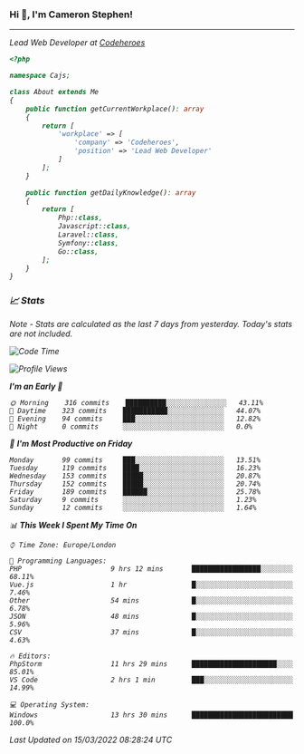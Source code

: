 ### Hi 👋, I'm Cameron Stephen!
<hr>
<p><em>Lead Web Developer at <a href="https://codeheroes.co.uk">Codeheroes</a></p>


```php
<?php

namespace Cajs;

class About extends Me
{
    public function getCurrentWorkplace(): array
    {
        return [
            'workplace' => [
                'company' => 'Codeheroes',
                'position' => 'Lead Web Developer'
            ]
        ];
    }

    public function getDailyKnowledge(): array
    {
        return [
            Php::class,
            Javascript::class,
            Laravel::class,
            Symfony::class,
            Go::class,
        ];
    }
}
```

### 📈 Stats
<p><em>Note - Stats are calculated as the last 7 days from yesterday. Today's stats are not included.</em></p>


<!--START_SECTION:waka-->
![Code Time](http://img.shields.io/badge/Code%20Time-2%2C728%20hrs%2032%20mins-blue)

![Profile Views](http://img.shields.io/badge/Profile%20Views-217-blue)

**I'm an Early 🐤** 

```text
🌞 Morning    316 commits    ██████████░░░░░░░░░░░░░░░   43.11% 
🌆 Daytime    323 commits    ███████████░░░░░░░░░░░░░░   44.07% 
🌃 Evening    94 commits     ███░░░░░░░░░░░░░░░░░░░░░░   12.82% 
🌙 Night      0 commits      ░░░░░░░░░░░░░░░░░░░░░░░░░   0.0%

```
📅 **I'm Most Productive on Friday** 

```text
Monday       99 commits     ███░░░░░░░░░░░░░░░░░░░░░░   13.51% 
Tuesday      119 commits    ████░░░░░░░░░░░░░░░░░░░░░   16.23% 
Wednesday    153 commits    █████░░░░░░░░░░░░░░░░░░░░   20.87% 
Thursday     152 commits    █████░░░░░░░░░░░░░░░░░░░░   20.74% 
Friday       189 commits    ██████░░░░░░░░░░░░░░░░░░░   25.78% 
Saturday     9 commits      ░░░░░░░░░░░░░░░░░░░░░░░░░   1.23% 
Sunday       12 commits     ░░░░░░░░░░░░░░░░░░░░░░░░░   1.64%

```


📊 **This Week I Spent My Time On** 

```text
⌚︎ Time Zone: Europe/London

💬 Programming Languages: 
PHP                      9 hrs 12 mins       █████████████████░░░░░░░░   68.11% 
Vue.js                   1 hr                █░░░░░░░░░░░░░░░░░░░░░░░░   7.46% 
Other                    54 mins             █░░░░░░░░░░░░░░░░░░░░░░░░   6.78% 
JSON                     48 mins             █░░░░░░░░░░░░░░░░░░░░░░░░   5.96% 
CSV                      37 mins             █░░░░░░░░░░░░░░░░░░░░░░░░   4.63%

🔥 Editors: 
PhpStorm                 11 hrs 29 mins      █████████████████████░░░░   85.01% 
VS Code                  2 hrs 1 min         ███░░░░░░░░░░░░░░░░░░░░░░   14.99%

💻 Operating System: 
Windows                  13 hrs 30 mins      █████████████████████████   100.0%

```


 Last Updated on 15/03/2022 08:28:24 UTC
<!--END_SECTION:waka-->
